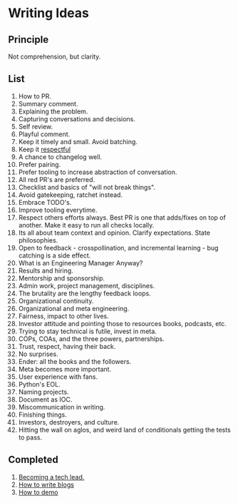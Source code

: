 # Writing Ideas

## Principle

Not comprehension, but clarity.

## List
1. How to PR.
  1. Summary comment.
  1. Explaining the problem.
  1. Capturing conversations and decisions.
  1. Self review.
  1. Playful comment.
  1. Keep it timely and small. Avoid batching.
  1. Keep it [respectful](https://testing.googleblog.com/2019/11/code-health-respectful-reviews-useful.html)
  1. A chance to changelog well.
  1. Prefer pairing.
  1. Prefer tooling to increase abstraction of conversation.
  1. All red PR's are preferred.
  1. Checklist and basics of "will not break things".
  1. Avoid gatekeeping, ratchet instead.
  1. Embrace TODO's.
  1. Improve tooling everytime.
  1. Respect others efforts always. Best PR is one that adds/fixes on top of another. Make it easy to run all checks locally.
  1. Its all about team context and opinion. Clarify expectations. State philosophies.
  1. Open to feedback - crosspollination, and incremental learning - bug catching is a side effect.
1. What is an Engineering Manager Anyway?
  1. Results and hiring.
  1. Mentorship and sponsorship.
  1. Admin work, project management, disciplines.
  1. The brutality are the lengthy feedback loops.
  1. Organizational continuity.
  1. Organizational and meta engineering.
  1. Fairness, impact to other lives.
  1. Investor attitude and pointing those to resources books, podcasts, etc.
  1. Trying to stay technical is futile, invest in meta.
  1. COPs, COAs, and the three powers, partnerships.
  1. Trust, respect, having their back.
  1. No surprises.
  1. Ender: all the books and the followers.
1. Meta becomes more important.
1. User experience with fans.
1. Python's EOL.
1. Naming projects.
1. Document as IOC.
1. Miscommunication in writing.
1. Finishing things.
1. Investors, destroyers, and culture.
1. Hitting the wall on aglos, and weird land of conditionals getting the tests to pass.

## Completed
1. [Becoming a tech lead.](https://dev.to/solidi/what-is-a-tech-lead-anyway-483p)
1. [How to write blogs](https://medium.com/@solidi/the-one-about-blogging-cd9e65a2055b)
1. [How to demo](https://dev.to/solidi/how-to-crush-your-next-team-demo-2bb5)
